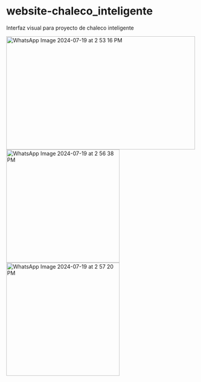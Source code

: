 # website-chaleco_inteligente
Interfaz visual para proyecto de chaleco inteligente 

<img src="https://github.com/user-attachments/assets/400ee894-233b-4919-a051-361dbb13a779" alt="WhatsApp Image 2024-07-19 at 2 53 16 PM" width="500" height="300">

<img src="https://github.com/user-attachments/assets/64636713-406d-460d-a5a1-e806e020bfb3" alt="WhatsApp Image 2024-07-19 at 2 56 38 PM" width="300" height="300">

<img src="https://github.com/user-attachments/assets/4124096c-ee1c-47be-a02d-31f6f7483c9a" alt="WhatsApp Image 2024-07-19 at 2 57 20 PM" width="300" height="300">

